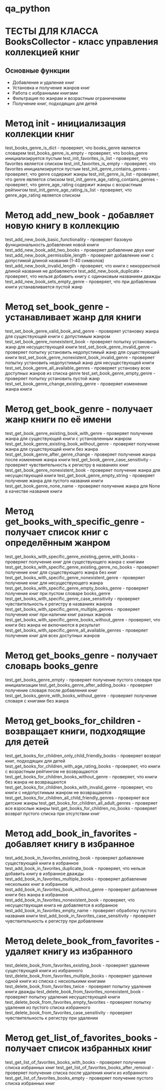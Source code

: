 # qa_python

# ТЕСТЫ ДЛЯ КЛАССА BooksCollector - класс управления коллекцией книг
## Основные функции
- Добавление и удаление книг
- Установка и получение жанров книг
- Работа с избранными книгами
- Фильтрация по жанрам и возрастным ограничениям
- Получение книг, подходящих для детей

# Метод __init__ - инициализация коллекции книг
test_books_genre_is_dict - проверяет, что books_genre является словарем
test_books_genre_is_empty - проверяет, что books_genre инициализируется пустым
test_init_favorites_is_list - проверяет, что favorites является списком
test_init_favorites_is_empty - проверяет, что favorites инициализируется пустым
test_init_genre_contains_genres - проверяет, что genre содержит жанры
test_init_genre_is_list - проверяет, что genre является списком
test_init_genre_age_rating_contains_genres - проверяет, что genre_age_rating содержит жанры с возрастным рейтингом
test_init_genre_age_rating_is_list - проверяет, что genre_age_rating является списком

# Метод add_new_book - добавляет новую книгу в коллекцию
test_add_new_book_basic_functionality - проверяет базовую функциональность добавления новой книги
test_add_new_book_add_two_books - проверяет добавление двух книг
test_add_new_book_permissible_length - проверяет добавление книг с допустимой длиной названия (1-40 символов)
test_add_new_book_invalid_length - проверяет, что книги с некорректной длиной названия не добавляются
test_add_new_book_duplicate - проверяет, что нельзя добавить книгу с одинаковым названием дважды
test_add_new_book_sets_empty_genre - проверяет, что при добавлении книги устанавливается пустой жанр

# Метод set_book_genre - устанавливает жанр для книги
test_set_book_genre_valid_book_and_genre - проверяет установку жанра для существующей книги с допустимым жанром
test_set_book_genre_nonexistent_book - проверяет попытку установить жанр для несуществующей книги
test_set_book_genre_invalid_genre - проверяет попытку установить недопустимый жанр для существующей книги
test_set_book_genre_nonexistent_book_invalid_genre - проверяет попытку установить недопустимый жанр для несуществующей книги
test_set_book_genre_all_available_genres - проверяет установку всех доступных жанров из списка genre
test_set_book_genre_empty_genre - проверяет попытку установить пустой жанр
test_set_book_genre_change_existing_genre - проверяет изменение жанра книги

# Метод get_book_genre - получает жанр книги по её имени
test_get_book_genre_existing_book_with_genre - проверяет получение жанра для существующей книги с установленным жанром
test_get_book_genre_existing_book_without_genre - проверяет получение жанра для существующей книги без жанра
test_get_book_genre_after_genre_change - проверяет получение жанра после изменения жанра книги
test_get_book_genre_case_sensitivity - проверяет чувствительность к регистру в названиях книг
test_get_book_genre_nonexistent_book - проверяет получение жанра для несуществующей книги
test_get_book_genre_empty_string - проверяет получение жанра для пустого названия книги
test_get_book_genre_none_name - проверяет получение жанра для None в качестве названия книги

# Метод get_books_with_specific_genre - получает список книг с определённым жанром
test_get_books_with_specific_genre_existing_genre_with_books - проверяет получение книг для существующего жанра с книгами
test_get_books_with_specific_genre_existing_genre_no_books - проверяет получение книг для существующего жанра без книг
test_get_books_with_specific_genre_nonexistent_genre - проверяет получение книг для несуществующего жанра
test_get_books_with_specific_genre_empty_books_genre - проверяет получение книг при пустом словаре books_genre
test_get_books_with_specific_genre_case_sensitivity - проверяет чувствительность к регистру в названиях жанров
test_get_books_with_specific_genre_multiple_genres - проверяет получение книг при наличии книг разных жанров
test_get_books_with_specific_genre_books_without_genre - проверяет, что книги без жанра не включаются в результат
test_get_books_with_specific_genre_all_available_genres - проверяет получение книг для всех доступных жанров

# Метод get_books_genre - получает словарь books_genre
test_get_books_genre_empty - проверяет получение пустого словаря при инициализации
test_get_books_genre_after_adding_books - проверяет получение словаря после добавления книг
test_get_books_genre_with_books_without_genre - проверяет получение словаря с книгами без жанра

# Метод get_books_for_children - возвращает книги, подходящие для детей
test_get_books_for_children_only_child_friendly_books - проверяет возврат книг, подходящих для детей
test_get_books_for_children_with_age_rating_books - проверяет, что книги с возрастным рейтингом не возвращаются
test_get_books_for_children_books_without_genre - проверяет, что книги без жанра не возвращаются
test_get_books_for_children_books_with_invalid_genre - проверяет, что книги с недопустимым жанром не возвращаются
test_get_books_for_children_all_child_friendly_genres - проверяет все детские жанры
test_get_books_for_children_all_adult_genres - проверяет все взрослые жанры
test_get_books_for_children_no_books - проверяет возврат пустого списка при отсутствии книг

# Метод add_book_in_favorites - добавляет книгу в избранное
test_add_book_in_favorites_existing_book - проверяет добавление существующей книги в избранное
test_add_book_in_favorites_duplicate_book - проверяет, что нельзя добавить книгу в избранное дважды
test_add_book_in_favorites_multiple_books - проверяет добавление нескольких книг в избранное
test_add_book_in_favorites_book_without_genre - проверяет добавление книги без жанра в избранное
test_add_book_in_favorites_nonexistent_book - проверяет, что несуществующая книга не добавляется в избранное
test_add_book_in_favorites_empty_name - проверяет обработку пустого названия книги
test_add_book_in_favorites_case_sensitivity - проверяет чувствительность к регистру при добавлении

# Метод delete_book_from_favorites - удаляет книгу из избранного
test_delete_book_from_favorites_existing_book - проверяет удаление существующей книги из избранного
test_delete_book_from_favorites_multiple_books - проверяет удаление одной книги из списка с несколькими книгами
test_delete_book_from_favorites_twice - проверяет попытку удаления книги дважды
test_delete_book_from_favorites_nonexistent_book - проверяет попытку удаления несуществующей книги
test_delete_book_from_favorites_empty_favorites - проверяет попытку удаления из пустого списка избранного
test_delete_book_from_favorites_case_sensitivity - проверяет чувствительность к регистру при удалении

# Метод get_list_of_favorites_books - получает список избранных книг
test_get_list_of_favorites_books_with_books - проверяет получение списка избранных книг
test_get_list_of_favorites_books_after_removal - проверяет получение списка после удаления книги из избранного
test_get_list_of_favorites_books_empty - проверяет получение пустого списка избранных книг